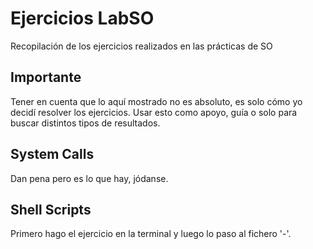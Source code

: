 # Ejercicios LabSO
Recopilación de los ejercicios realizados en las prácticas de SO

## Importante
Tener en cuenta que lo aquí mostrado no es absoluto, es solo cómo yo decidí resolver los ejercicios. Usar esto como apoyo, guía o solo para buscar distintos tipos de resultados.

## System Calls
Dan pena pero es lo que hay, jódanse.

## Shell Scripts
Primero hago el ejercicio en la terminal y luego lo paso al fichero '-'.
